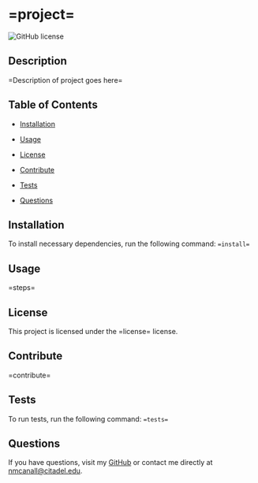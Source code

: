 # =project=

![GitHub license](https://img.shields.io/badge/license-MIT-blue.svg)

## Description

=Description of project goes here=

## Table of Contents

* [Installation](#installation)

* [Usage](#usage)

* [License](#license)

* [Contribute](#contribute)

* [Tests](#tests)

* [Questions](#questions)

## Installation

To install necessary dependencies, run the following command: `=install=`

## Usage

=steps=

## License

This project is licensed under the =license= license.

## Contribute

=contribute=

## Tests

To run tests, run the following command: `=tests=`

## Questions

If you have questions, visit my [GitHub](https://github.com/nmcanall/README-Generator) or contact me directly at <nmcanall@citadel.edu>.